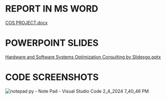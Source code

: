 # REPORT IN MS WORD
[COS PROJECT.docx](https://github.com/Pleasant-Kwembe/COS-ASSIGNMENT/files/14201898/COS.PROJECT.docx)

# POWERPOINT SLIDES
[Hardware and Software Systems Optimization Consulting by Slidesgo.pptx](https://github.com/Pleasant-Kwembe/COS-ASSIGNMENT/files/14201986/Hardware.and.Software.Systems.Optimization.Consulting.by.Slidesgo.pptx)

# CODE SCREENSHOTS
![notepad py - Note Pad - Visual Studio Code 2_4_2024 7_40_46 PM](https://github.com/Pleasant-Kwembe/COS-ASSIGNMENT/assets/158059530/0e067347-122e-471c-9f34-b40b4eb6b19f)
